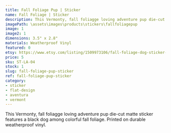 ```yaml
---
title: Fall Foliage Pup | Sticker
name: Fall Foliage | Sticker
description: This Vermonty, fall foliagge loving adventure pup die-cut matte sticker features a black dog among colorful fall foliage. Printed on durable weatherproof vinyl.
imagePath: \assets\images\products\stickers\fallfoliagepup
image: 1
image2: 1
dimensions: 3.5" x 2.8"
materials: Weatherproof Vinyl
featured: 0
etsy: https://www.etsy.com/listing/1509973106/fall-foliage-dog-sticker-weatherproof
price: 5
sku: ST-LA-04
stock: 1
slug: fall-foliage-pup-sticker
ref: fall-foliage-pup-sticker
category:
- sticker
- flat-design
- aventura
- vermont
---
```

This Vermonty, fall foliagge loving adventure pup die-cut matte sticker features a black dog among colorful fall foliage. Printed on durable weatherproof vinyl.